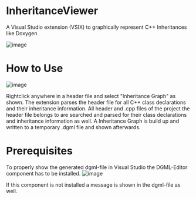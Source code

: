 # InheritanceViewer
A Visual Studio extension (VSIX) to  graphically represent C++ Inheritances like Doxygen

![image](https://github.com/EricHebing/InheritanceViewer/assets/78701937/a5cf25b4-3548-4f25-a76e-cfb8fceb114c)



# How to Use
![image](https://github.com/EricHebing/InheritanceViewer/assets/78701937/b62baa0c-a5c2-4e72-84a9-b1780ad2f9fb)


Rightclick anywhere in a header file and select "Inheritance Graph" as shown.
The extension parses the header file for all C++ class declarations and their inheritance information.
All header and .cpp files of the project the header file belongs to are searched and parsed for their class declarations and inheritance information as well.
A Inheritance Graph is build up and written to a temporary .dgml file and shown afterwards.

# Prerequisites
To properly show the generated dgml-file in Visual Studio the DGML-Editor component has to be installed.
![image](https://github.com/EricHebing/InheritanceViewer/assets/78701937/668cc1b8-80d0-4339-b3b8-bd41b06a0865)



If this component is not installed a message is shown in the dgml-file as well.

